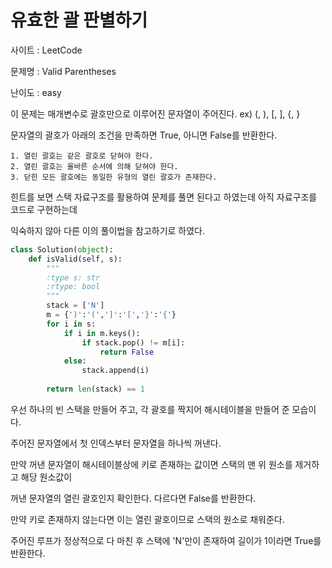 # 유효한 괄 판별하기

사이트 : LeetCode

문제명 : Valid Parentheses

난이도 : easy

이 문제는 매개변수로 괄호만으로 이루어진 문자열이 주어진다. ex) (, ), [, ], {, }

문자열의 괄호가 아래의 조건을 만족하면 True, 아니면 False를 반환한다.

    1. 열린 괄호는 같은 괄호로 닫혀야 한다.
    2. 열린 괄호는 올바른 순서에 의해 닫혀야 한다.
    3. 닫힌 모든 괄호에는 동일한 유형의 열린 괄호가 존재한다.

힌트를 보면 스택 자료구조를 활용하여 문제를 풀면 된다고 하였는데 아직 자료구조를 코드로 구현하는데

익숙하지 않아 다른 이의 풀이법을 참고하기로 하였다.

```python
class Solution(object):
    def isValid(self, s):
        """
        :type s: str
        :rtype: bool
        """
        stack = ['N']
        m = {')':'(',']':'[','}':'{'}
        for i in s:
            if i in m.keys():
                if stack.pop() != m[i]:
                    return False
            else:
                stack.append(i)
                
        return len(stack) == 1
```

우선 하나의 빈 스택을 만들어 주고, 각 괄호를 짝지어 해시테이블을 만들어 준 모습이다.

주어진 문자열에서 첫 인덱스부터 문자열을 하나씩 꺼낸다.

만약 꺼낸 문자열이 해시테이블상에 키로 존재하는 값이면 스택의 맨 위 원소를 제거하고 해당 원소값이

꺼낸 문자열의 열린 괄호인지 확인한다. 다르다면 False를 반환한다.

만약 키로 존재하지 않는다면 이는 열린 괄호이므로 스택의 원소로 채워준다.

주어진 루프가 정상적으로 다 마친 후 스택에 'N'만이 존재하여 길이가 1이라면 True를 반환한다.
